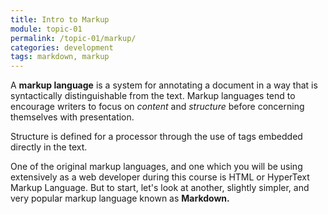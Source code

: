 ```yaml
---
title: Intro to Markup
module: topic-01
permalink: /topic-01/markup/
categories: development
tags: markdown, markup
---
```


<div class="divider-heading"></div>

A **markup language** is a system for annotating a document in a way that is syntactically distinguishable from the text. Markup languages tend to encourage writers to focus on _content_ and _structure_ before concerning themselves with presentation.

Structure is defined for a processor through the use of tags embedded directly in the text.

One of the original markup languages, and one which you will be using extensively as a web developer during this course is HTML or HyperText Markup Language. But to start, let's look at another, slightly simpler, and very popular markup language known as **Markdown.**
